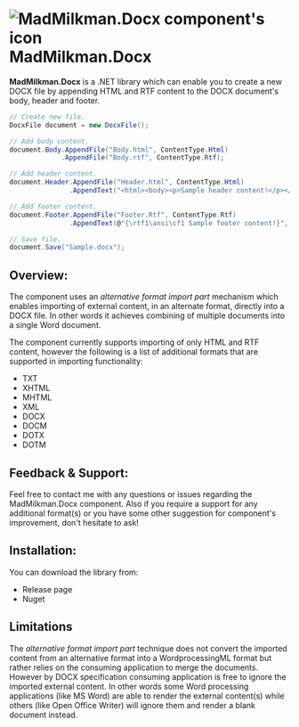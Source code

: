 # ![MadMilkman.Docx component's icon](../master/MadMilkman.Docx/Properties/MadMilkman.Docx.png) MadMilkman.Docx
**MadMilkman.Docx** is a .NET library which can enable you to create a new DOCX file by appending HTML and RTF content to the DOCX document's body, header and footer.

```csharp
// Create new file.
DocxFile document = new DocxFile();

// Add body content.
document.Body.AppendFile("Body.html", ContentType.Html)
             .AppendFile("Body.rtf", ContentType.Rtf);

// Add header content.
document.Header.AppendFile("Header.html", ContentType.Html)
               .AppendText("<html><body><p>Sample header content!</p></html></body>", ContentType.Html);

// Add footer content.
document.Footer.AppendFile("Footer.Rtf", ContentType.Rtf)
               .AppendText(@"{\rtf1\ansi\cf1 Sample footer content!}", ContentType.Rtf);

// Save file.
document.Save("Sample.docx");
```

## Overview:
The component uses an _alternative format import part_ mechanism which enables importing of external content, in an alternate format, directly into a DOCX file. In other words it achieves combining of multiple documents into a single Word document.

The component currently supports importing of only HTML and RTF content, however the following is a list of additional formats that are supported in importing functionality:
* TXT
* XHTML
* MHTML
* XML
* DOCX
* DOCM
* DOTX
* DOTM

## Feedback & Support:
Feel free to contact me with any questions or issues regarding the MadMilkman.Docx component. Also if you require a support for any additional format(s) or you have some other suggestion for component's improvement, don't hesitate to ask!

## Installation:
You can download the library from:
* Release page
* Nuget


## Limitations
The _alternative format import part_ technique does not convert the imported content from an alternative format into a WordprocessingML format but rather relies on the consuming application to merge the documents. However by DOCX specification consuming application is free to ignore the imported external content. In other words some Word processing applications (like MS Word) are able to render the external content(s) while others (like Open Office Writer) will ignore them and render a blank document instead.
